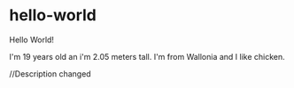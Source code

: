 # hello-world
Hello World!

I'm 19 years old an i'm 2.05 meters tall.
I'm from Wallonia and I like chicken.

//Description changed
